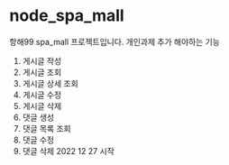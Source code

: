 # node_spa_mall
항해99 spa_mall 프로젝트입니다.
개인과제 추가 해야하는 기능
1. 게시글 작성 
2. 게시글 조회
3. 게시글 상세 조회
4. 게시글 수정
5. 게시글 삭제
6. 댓글 생성
7. 댓글 목록 조회
8. 댓글 수정
9. 댓글 삭제
2022 12 27 시작
